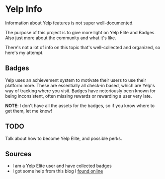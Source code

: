 # Yelp Info

Information about Yelp features is not super well-documented.

The purpose of this project is to give more light on Yelp Elite and Badges.
Also just more about the community and what it's like.

There's not a lot of info on this topic that's well-collected and organized,
so here's my attempt.

## Badges

Yelp uses an achievement system to motivate their users to use their platform
more. These are essentially all check-in based, which are Yelp's way of
tracking where you visit. Badges have notoriously been known for being
inconsistent, often missing rewards or rewarding a user very late.

**NOTE**: I don't have all the assets for the badges, so if you know where to get them, let me know!

## TODO

Talk about how to become Yelp Elite, and possible perks.

## Sources

- I am a Yelp Elite user and have collected badges
- I got some help from this blog I [found online](https://www.ryanpflaum.com/notebook/2020/1/19/yelp-badges)